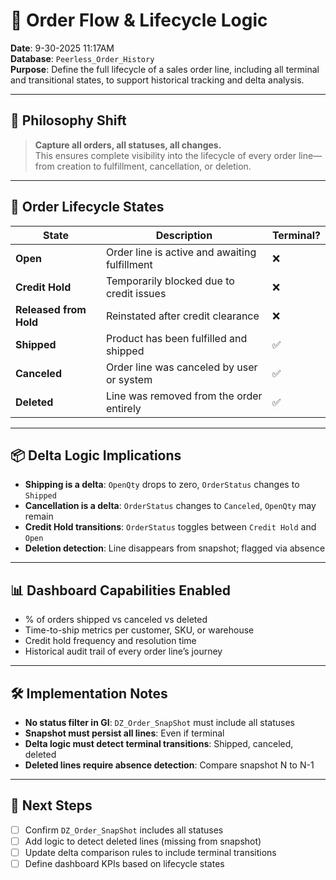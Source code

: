 # 🔄 Order Flow & Lifecycle Logic  
**Date**: 9-30-2025 11:17AM  
**Database**: `Peerless_Order_History`  
**Purpose**: Define the full lifecycle of a sales order line, including all terminal and transitional states, to support historical tracking and delta analysis.

---

## 🧠 Philosophy Shift

> **Capture all orders, all statuses, all changes.**  
> This ensures complete visibility into the lifecycle of every order line—from creation to fulfillment, cancellation, or deletion.

---

## 🧱 Order Lifecycle States

| State | Description | Terminal? |
|-------|-------------|-----------|
| **Open** | Order line is active and awaiting fulfillment | ❌ |
| **Credit Hold** | Temporarily blocked due to credit issues | ❌ |
| **Released from Hold** | Reinstated after credit clearance | ❌ |
| **Shipped** | Product has been fulfilled and shipped | ✅ |
| **Canceled** | Order line was canceled by user or system | ✅ |
| **Deleted** | Line was removed from the order entirely | ✅ |

---

## 📦 Delta Logic Implications

- **Shipping is a delta**: `OpenQty` drops to zero, `OrderStatus` changes to `Shipped`
- **Cancellation is a delta**: `OrderStatus` changes to `Canceled`, `OpenQty` may remain
- **Credit Hold transitions**: `OrderStatus` toggles between `Credit Hold` and `Open`
- **Deletion detection**: Line disappears from snapshot; flagged via absence

---

## 📊 Dashboard Capabilities Enabled

- % of orders shipped vs canceled vs deleted
- Time-to-ship metrics per customer, SKU, or warehouse
- Credit hold frequency and resolution time
- Historical audit trail of every order line’s journey

---

## 🛠 Implementation Notes

- **No status filter in GI**: `DZ_Order_SnapShot` must include all statuses
- **Snapshot must persist all lines**: Even if terminal
- **Delta logic must detect terminal transitions**: Shipped, canceled, deleted
- **Deleted lines require absence detection**: Compare snapshot N to N-1

---

## 🏁 Next Steps

- [ ] Confirm `DZ_Order_SnapShot` includes all statuses
- [ ] Add logic to detect deleted lines (missing from snapshot)
- [ ] Update delta comparison rules to include terminal transitions
- [ ] Define dashboard KPIs based on lifecycle states